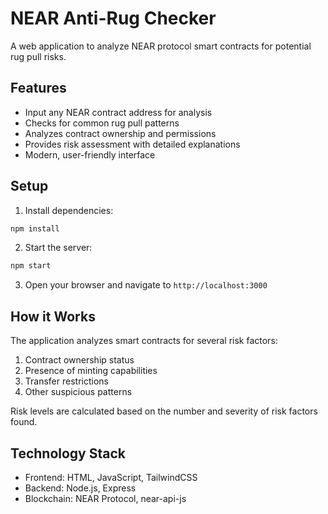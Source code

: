 # NEAR Anti-Rug Checker

A web application to analyze NEAR protocol smart contracts for potential rug pull risks.

## Features

- Input any NEAR contract address for analysis
- Checks for common rug pull patterns
- Analyzes contract ownership and permissions
- Provides risk assessment with detailed explanations
- Modern, user-friendly interface

## Setup

1. Install dependencies:
```bash
npm install
```

2. Start the server:
```bash
npm start
```

3. Open your browser and navigate to `http://localhost:3000`

## How it Works

The application analyzes smart contracts for several risk factors:

1. Contract ownership status
2. Presence of minting capabilities
3. Transfer restrictions
4. Other suspicious patterns

Risk levels are calculated based on the number and severity of risk factors found.

## Technology Stack

- Frontend: HTML, JavaScript, TailwindCSS
- Backend: Node.js, Express
- Blockchain: NEAR Protocol, near-api-js

